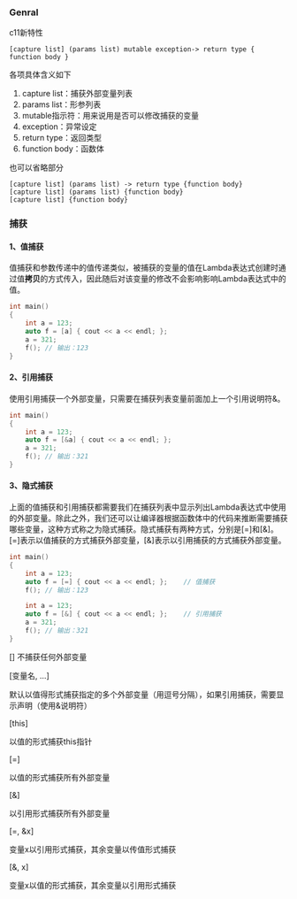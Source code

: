 ### Genral
c11新特性
```
[capture list] (params list) mutable exception-> return type { function body }
```
各项具体含义如下

1.  capture list：捕获外部变量列表
2.  params list：形参列表
3.  mutable指示符：用来说用是否可以修改捕获的变量
4.  exception：异常设定
5.  return type：返回类型
6.  function body：函数体

也可以省略部分
```
[capture list] (params list) -> return type {function body}
[capture list] (params list) {function body}
[capture list] {function body}
```

### 捕获
#### **1、值捕获**

值捕获和参数传递中的值传递类似，被捕获的变量的值在Lambda表达式创建时通过值**拷贝**的方式传入，因此随后对该变量的修改不会影响影响Lambda表达式中的值。
```c++
int main()
{
    int a = 123;
    auto f = [a] { cout << a << endl; }; 
    a = 321;
    f(); // 输出：123
}
```
#### **2、引用捕获**

使用引用捕获一个外部变量，只需要在捕获列表变量前面加上一个引用说明符&。
```c++
int main()
{
    int a = 123;
    auto f = [&a] { cout << a << endl; }; 
    a = 321;
    f(); // 输出：321
}
```
#### **3、隐式捕获**

上面的值捕获和引用捕获都需要我们在捕获列表中显示列出Lambda表达式中使用的外部变量。除此之外，我们还可以让编译器根据函数体中的代码来推断需要捕获哪些变量，这种方式称之为隐式捕获。隐式捕获有两种方式，分别是[=]和[&]。[=]表示以值捕获的方式捕获外部变量，[&]表示以引用捕获的方式捕获外部变量。
```c++
int main()
{
    int a = 123;
    auto f = [=] { cout << a << endl; };    // 值捕获
    f(); // 输出：123

	int a = 123;
    auto f = [&] { cout << a << endl; };    // 引用捕获
    a = 321;
    f(); // 输出：321
}
```

[]
不捕获任何外部变量

[变量名, …]

默认以值得形式捕获指定的多个外部变量（用逗号分隔），如果引用捕获，需要显示声明（使用&说明符）

[this]

以值的形式捕获this指针

[=]

以值的形式捕获所有外部变量

[&]

以引用形式捕获所有外部变量

[=, &x]

变量x以引用形式捕获，其余变量以传值形式捕获

[&, x]

变量x以值的形式捕获，其余变量以引用形式捕获

